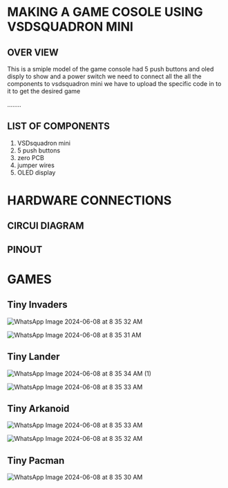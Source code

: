 # MAKING A GAME COSOLE USING VSDSQUADRON MINI


OVER VIEW
-
This is a smiple model of the game console had 5 push buttons and oled disply to show and a power switch 
we need to connect all the all the components to vsdsquadron mini we have to upload the specific code in to it to get the desired game

........

LIST OF COMPONENTS
-
1. VSDsquadron mini 
2. 5 push buttons
3. zero PCB
4. jumper  wires
5. OLED display 

HARDWARE CONNECTIONS
=

CIRCUI DIAGRAM
-

PINOUT
-

GAMES
=

Tiny Invaders
-



![WhatsApp Image 2024-06-08 at 8 35 32 AM](https://github.com/NavaneethKumar237/Risc-v-internship/assets/167600626/7e566995-a99a-48a3-8065-f27c93e4a7bb)


![WhatsApp Image 2024-06-08 at 8 35 31 AM](https://github.com/NavaneethKumar237/Risc-v-internship/assets/167600626/bfb99085-bcf5-486a-9394-edf84c9d7ce0)






Tiny Lander
-




![WhatsApp Image 2024-06-08 at 8 35 34 AM (1)](https://github.com/NavaneethKumar237/Risc-v-internship/assets/167600626/9feb1697-4776-49e3-aba9-a433682249bb)

![WhatsApp Image 2024-06-08 at 8 35 33 AM](https://github.com/NavaneethKumar237/Risc-v-internship/assets/167600626/12f81480-3cce-4443-8764-c86790ab85a3)





Tiny Arkanoid
-




![WhatsApp Image 2024-06-08 at 8 35 33 AM](https://github.com/NavaneethKumar237/Risc-v-internship/assets/167600626/88d73dbe-6949-4473-849d-52e55d2cc14f)

![WhatsApp Image 2024-06-08 at 8 35 32 AM](https://github.com/NavaneethKumar237/Risc-v-internship/assets/167600626/257629a9-6e16-4929-bf1c-3b9eaad5bec8)




Tiny Pacman
-


![WhatsApp Image 2024-06-08 at 8 35 30 AM](https://github.com/NavaneethKumar237/Risc-v-internship/assets/167600626/c98669b0-b33d-46a9-952d-9fad5877b09f)







